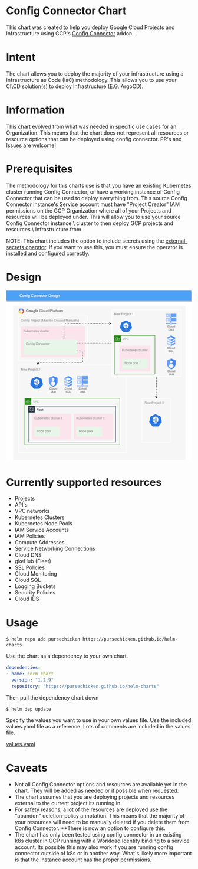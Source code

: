 # Config Connector Chart

This chart was created to help you deploy Google Cloud Projects and Infrastructure using GCP's [Config Connector](https://cloud.google.com/config-connector/docs/overview) addon.

# Intent

The chart allows you to deploy the majority of your infrastructure using a Infrastructure as Code (IaC) methodology. This allows you to use your CI\CD solution(s) to deploy Infrastructure (E.G. ArgoCD).

# Information

This chart evolved from what was needed in specific use cases for an Organization. This means that the chart does not represent all resources or resource options that can be deployed using config connector. PR's and Issues are welcome!

# Prerequisites

The methodology for this charts use is that you have an existing Kubernetes cluster running Config Connector, or have a working instance of Config Connector that can be used to deploy everything from. This source Config Connector instance's Service account must have "Project Creator" IAM permissions on the GCP Organization where all of your Projects and resources will be deployed under. This will allow you to use your source Config Connector instance \ cluster to then deploy GCP projects and resources \ Infrastructure from.

NOTE: This chart includes the option to include secrets using the [external-secrets operator](https://external-secrets.io/latest/). If you want to use this, you must ensure the operator is installed and configured correctly.

# Design

<img src="images/cnrmDesign.png" alt="Design"></br>

# Currently supported resources

- Projects
- API's
- VPC networks
- Kubernetes Clusters
- Kubernetes Node Pools
- IAM Service Accounts
- IAM Policies
- Compute Addresses
- Service Networking Connections
- Cloud DNS
- gkeHub (Fleet)
- SSL Policies
- Cloud Monitoring
- Cloud SQL
- Logging Buckets
- Security Policies
- Cloud IDS

# Usage

```console
$ helm repo add pursechicken https://pursechicken.github.io/helm-charts
```

Use the chart as a dependency to your own chart.

```Chart.yaml
dependencies:
- name: cnrm-chart
  version: "1.2.9"
  repository: "https://pursechicken.github.io/helm-charts"
```

Then pull the dependency chart down

```console
$ helm dep update
```

Specify the values you want to use in your own values file. Use the included values.yaml file as a reference. Lots of comments are included in the values file.

[values.yaml](./values.yaml)

# Caveats

- Not all Config Connector options and resources are available yet in the chart. They will be added as needed or if possible when requested.
- The chart assumes that you are deploying projects and resources external to the current project its running in.
- For safety reasons, a lot of the resources are deployed use the "abandon" deletion-policy annotation. This means that the majority of your resources will need to be manually deleted if you delete them from Config Connector. **There is now an option to configure this.
- The chart has only been tested using config connector in an existing k8s cluster in GCP running with a Workload Identity binding to a service account. Its possible this may also work if you are running config connector outside of k8s or in another way. What's likely more important is that the instance account has the proper permissions.